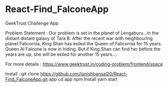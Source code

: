 # React-Find_FalconeApp
GeekTrust Challenge App

Problem Statement :
Our problem is set in the planet of Lengaburu…in the distant
distant galaxy of Tara B. After the recent war with neighbouring
planet Falicornia, King Shan has exiled the Queen of Falicornia
for 15 years.
Queen Al Falcone is now in hiding. But if King Shan can find
her before the years are up, she will be exiled for another 15
years….


For more details :
https://www.geektrust.in/coding-problem/frontend/space


Install :
git clone https://github.com/tanishbansal20/React-Find_FalconeApp.git app
cd app
npm Install
yarn start
